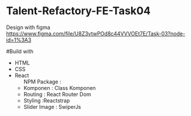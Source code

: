 <h1> Talent-Refactory-FE-Task04 </h1>

Design with figma 
https://www.figma.com/file/U8Z3vtwPOd8c44VVVOEt7E/Task-03?node-id=1%3A3

#Build with 

<ul>
  <li>HTML</li>
  <li>CSS</li>
  <li>React
  <ul>
    NPM Package : 
      <li>Komponen : Class Komponen</li>  
    <li>Routing : React Router Dom</li> 
      <li>Styling :Reactstrap</li>  
        <li>Slider Image : SwiperJs</li>  
  </ul>  
  </li>
    
  </ul>
